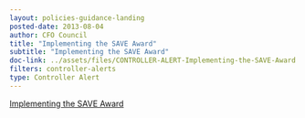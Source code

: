```yaml
---
layout: policies-guidance-landing 
posted-date: 2013-08-04
author: CFO Council
title: "Implementing the SAVE Award"
subtitle: "Implementing the SAVE Award"
doc-link: ../assets/files/CONTROLLER-ALERT-Implementing-the-SAVE-Award.pdf
filters: controller-alerts
type: Controller Alert
---
```


[Implementing the SAVE Award]({{site.baseurl}}/assets/files/CONTROLLER-ALERT-Implementing-the-SAVE-Award-4.8.13.pdf)
